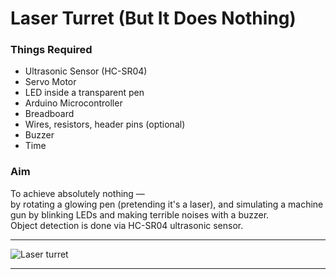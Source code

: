 # Laser Turret (But It Does Nothing)

### Things Required
- Ultrasonic Sensor (HC-SR04)
- Servo Motor
- LED inside a transparent pen
- Arduino Microcontroller
- Breadboard
- Wires, resistors, header pins (optional)
- Buzzer
- Time 

### Aim
To achieve absolutely nothing —  
by rotating a glowing pen (pretending it's a laser), and simulating a machine gun by blinking LEDs and making terrible noises with a buzzer.  
Object detection is done via HC-SR04 ultrasonic sensor.

---

![Laser turret](arduino-projects/images2/laser_turret.png)

---

